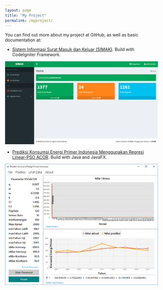 ```yaml
---
layout: page
title: "My Project"
permalink: /myproject/
---
```


You can find out more about my project at GitHub, as well as basic documentation at:

- [Sistem Informasi Surat Masuk dan Keluar (SIMAK)](https://github.com/farisfebrianto/simak). Build with CodeIgniter Framework.

![simak](/assets/images/simak.png)

- [Prediksi Konsumsi Energi Primer Indonesia Menggunakan Regresi Linear-PSO ACOR](https://github.com/farisfebrianto/primaryenergy). Build with Java and JavaFX.

![primaryenergy](/assets/images/primaryenergy.png)
